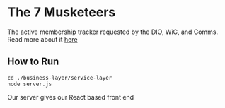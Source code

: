 # The 7 Musketeers 
The active membership tracker requested by the DIO, WiC, and Comms. Read more about it [here](https://www.notion.so/Project-Definition-13872d93e9d18088acfade585ccba52e)

## How to Run
```
cd ./business-layer/service-layer
node server.js
```

Our server gives our React based front end
